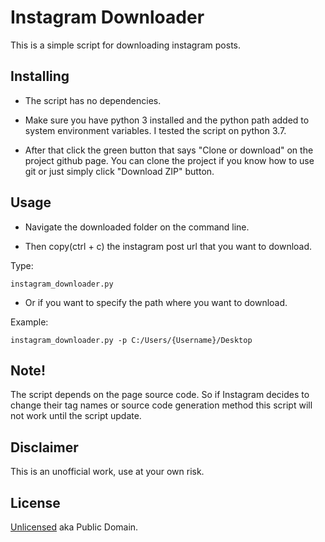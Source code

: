 # Instagram Downloader

This is a simple script for downloading instagram posts.

## Installing

- The script has no dependencies.

- Make sure you have python 3 installed and the python path added to system environment variables. I tested the script on python 3.7.

- After that click the green button that says "Clone or download" on the project github page. You can clone the project if you know how to use git or just simply click "Download ZIP" button.

## Usage

- Navigate the downloaded folder on the command line.

- Then copy(ctrl + c) the instagram post url that you want to download.

Type:
```shell
instagram_downloader.py
```

- Or if you want to specify the path where you want to download.

Example:
```shell
instagram_downloader.py -p C:/Users/{Username}/Desktop
```

## Note!

The script depends on the page source code. So if Instagram decides to change their tag names or source code generation method this script will not work until the script update.

## Disclaimer

This is an unofficial work, use at your own risk.

## License

[Unlicensed](LICENSE) aka Public Domain.